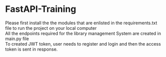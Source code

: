 # FastAPI-Training


Please first install the the modules that are enlisted in the requirements.txt file to run the project on your local computer  
All the endpoints required for the library management System are created in main.py file  
To created JWT token, user needs to register and login and then the access token is sent in response.
